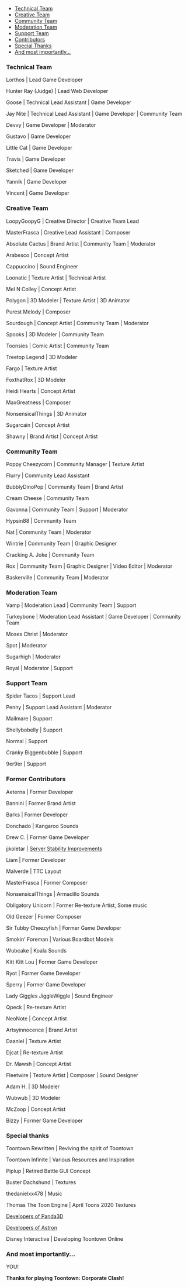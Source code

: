 * [Technical Team](#technical-team)
* [Creative Team](#creative-team)
* [Community Team](#community-team)
* [Moderation Team](#moderation-team)
* [Support Team](#support-team)
* [Contributors](#contributors)
* [Special Thanks](#special-thanks)
* [And most importantly...](#and-most-importantly)

### <a name="technical-team"></a>Technical Team

Lorthos | Lead Game Developer

Hunter Ray (Judge) | Lead Web Developer

Goose | Technical Lead Assistant | Game Developer

Jay Nite | Technical Lead Assistant | Game Developer | Community Team

Devvy | Game Developer | Moderator

Gustavo | Game Developer

Little Cat | Game Developer

Travis | Game Developer

Sketched | Game Developer

Yannik | Game Developer

Vincent | Game Developer


### <a name="creative-team"></a>Creative Team

LoopyGoopyG | Creative Director | Creative Team Lead

MasterFrasca | Creative Lead Assistant | Composer

Absolute Cactus | Brand Artist | Community Team | Moderator

Arabesco | Concept Artist

Cappuccino | Sound Engineer

Loonatic | Texture Artist | Technical Artist

Mel N Colley | Concept Artist

Polygon | 3D Modeler | Texture Artist | 3D Animator

Purest Melody | Composer

Sourdough | Concept Artist | Community Team | Moderator

Spooks | 3D Modeler | Community Team

Toonsies | Comic Artist | Community Team

Treetop Legend | 3D Modeler

Fargo | Texture Artist

FoxthatRox | 3D Modeler 

Heidi Hearts | Concept Artist

MaxGreatness | Composer

NonsensicalThings | 3D Animator

Sugarcain | Concept Artist

Shawny | Brand Artist | Concept Artist


### <a name="community-team"></a>Community Team

Poppy Cheezycorn | Community Manager | Texture Artist

Flurry | Community Lead Assistant

BubblyDinoPop | Community Team | Brand Artist

Cream Cheese | Community Team

Gavonna | Community Team | Support | Moderator

Hypsin88 | Community Team

Nat | Community Team | Moderator

Wintrie | Community Team | Graphic Designer

Cracking A. Joke | Community Team

Rox | Community Team | Graphic Designer | Video Editor | Moderator

Baskerville | Community Team | Moderator


### <a name="moderation-team"></a>Moderation Team

Vamp | Moderation Lead | Community Team | Support

Turkeybone | Moderation Lead Assistant | Game Developer | Community Team

Moses Christ | Moderator

Spot | Moderator

Sugarhigh | Moderator

Royal | Moderator | Support


### <a name="support-team"></a>Support Team

Spider Tacos | Support Lead

Penny | Support Lead Assistant | Moderator

Mailmare | Support

Shellybobelly | Support

Normal | Support

Cranky Biggenbubble | Support

9er9er | Support


### <a name="contributors"></a>Former Contributors

Aeterna | Former Developer

Bannini | Former Brand Artist

Barks | Former Developer

Donchado | Kangaroo Sounds

Drew C. | Former Game Developer

jjkoletar | [Server Stability Improvements](https://cdn.clash.lol/ThankYouJJ!.pdf)

Liam | Former Developer

Malverde | TTC Layout

MasterFrasca | Former Composer

NonsensicalThings | Armadillo Sounds

Obligatory Unicorn | Former Re-texture Artist, Some music

Old Geezer | Former Composer

Sir Tubby Cheezyfish | Former Game Developer

Smokin' Foreman | Various Boardbot Models

Wubcake | Koala Sounds

Kitt Kitt Lou | Former Game Developer

Ryot | Former Game Developer

Sperry | Former Game Developer

Lady Giggles JiggleWiggle | Sound Engineer

Qpeck | Re-texture Artist

NeoNote | Concept Artist

Artsyinnocence | Brand Artist

Daaniel | Texture Artist

Djcat | Re-texture Artist

Dr. Mawsh | Concept Artist

Fleetwire | Texture Artist | Composer | Sound Designer

Adam H. | 3D Modeler

Wubwub | 3D Modeler

McZoop | Concept Artist

Bizzy | Former Game Developer


### <a name="special-thanks"></a>Special thanks

Toontown Rewritten | Reviving the spirit of Toontown

Toontown Infinite | Various Resources and Inspiration

Piplup | Retired Battle GUI Concept

Buster Dachshund | Textures

thedanielxx478 | Music

Thomas The Toon Engine | April Toons 2020 Textures

[Developers of Panda3D](https://github.com/Astron/panda3d/graphs/contributors)

[Developers of Astron](https://github.com/Astron/Astron/graphs/contributors)

Disney Interactive | Developing Toontown Online


### <a name="and-most-importantly"></a>And most importantly...


YOU!


**Thanks for playing Toontown: Corporate Clash!**
